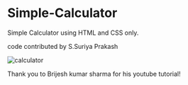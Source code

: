 # Simple-Calculator
Simple Calculator using HTML and CSS only.

code contributed by S.Suriya Prakash



![calculator](https://user-images.githubusercontent.com/84764163/128548606-06ef0fdc-621e-4bc7-b8ab-f4cddd56e379.jpg)


Thank you to Brijesh kumar sharma for his youtube tutorial!
